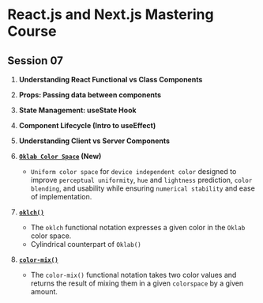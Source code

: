 # React.js and Next.js Mastering Course

## Session 07

1. **Understanding React Functional vs Class Components**

2. **Props: Passing data between components**

3. **State Management: useState Hook**

4. **Component Lifecycle (Intro to useEffect)**

5. **Understanding Client vs Server Components**

6. **[`Oklab Color Space`](https://developer.mozilla.org/en-US/docs/Web/CSS/color_value/oklab) (New)**
   - `Uniform color space` for `device independent color` designed to improve `perceptual uniformity`, `hue` and `lightness` prediction, `color blending`, and usability while ensuring `numerical stability` and ease of implementation.
7. **[`oklch()`](https://developer.mozilla.org/en-US/docs/Web/CSS/color_value/oklch)**
   - The `oklch` functional notation expresses a given color in the `Oklab` color space.
   - Cylindrical counterpart of `Oklab()`
8. **[`color-mix()`](https://developer.mozilla.org/en-US/docs/Web/CSS/color_value/color-mix)**
   - The `color-mix()` functional notation takes two color values and returns the result of mixing them in a given `colorspace` by a given amount.
